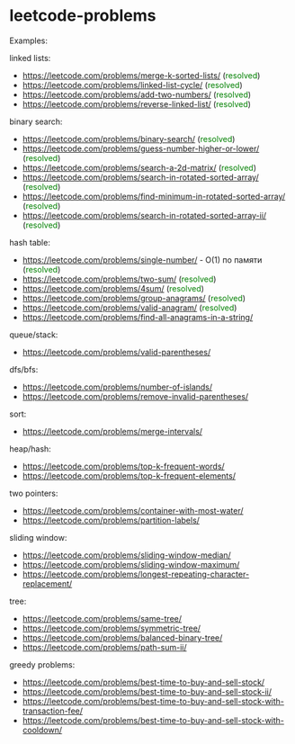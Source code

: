# leetcode-problems

Examples:

linked lists:
- https://leetcode.com/problems/merge-k-sorted-lists/ (<span style="color:green">resolved</span>)
- https://leetcode.com/problems/linked-list-cycle/ (<span style="color:green">resolved</span>)
- https://leetcode.com/problems/add-two-numbers/ (<span style="color:green">resolved</span>)
- https://leetcode.com/problems/reverse-linked-list/ (<span style="color:green">resolved</span>)

binary search:
- https://leetcode.com/problems/binary-search/ (<span style="color:green">resolved</span>)
- https://leetcode.com/problems/guess-number-higher-or-lower/ (<span style="color:green">resolved</span>)
- https://leetcode.com/problems/search-a-2d-matrix/ (<span style="color:green">resolved</span>)
- https://leetcode.com/problems/search-in-rotated-sorted-array/ (<span style="color:green">resolved</span>)
- https://leetcode.com/problems/find-minimum-in-rotated-sorted-array/ (<span style="color:green">resolved</span>)
- https://leetcode.com/problems/search-in-rotated-sorted-array-ii/ (<span style="color:green">resolved</span>)

hash table:
- https://leetcode.com/problems/single-number/ - O(1) по памяти (<span style="color:green">resolved</span>)
- https://leetcode.com/problems/two-sum/ (<span style="color:green">resolved</span>)
- https://leetcode.com/problems/4sum/ (<span style="color:green">resolved</span>)
- https://leetcode.com/problems/group-anagrams/ (<span style="color:green">resolved</span>)
- https://leetcode.com/problems/valid-anagram/ (<span style="color:green">resolved</span>)
- https://leetcode.com/problems/find-all-anagrams-in-a-string/

queue/stack:
- https://leetcode.com/problems/valid-parentheses/

dfs/bfs:
- https://leetcode.com/problems/number-of-islands/
- https://leetcode.com/problems/remove-invalid-parentheses/

sort:
- https://leetcode.com/problems/merge-intervals/

heap/hash:
- https://leetcode.com/problems/top-k-frequent-words/
- https://leetcode.com/problems/top-k-frequent-elements/

two pointers:
- https://leetcode.com/problems/container-with-most-water/
- https://leetcode.com/problems/partition-labels/

sliding window:
- https://leetcode.com/problems/sliding-window-median/
- https://leetcode.com/problems/sliding-window-maximum/
- https://leetcode.com/problems/longest-repeating-character-replacement/

tree:
- https://leetcode.com/problems/same-tree/
- https://leetcode.com/problems/symmetric-tree/
- https://leetcode.com/problems/balanced-binary-tree/
- https://leetcode.com/problems/path-sum-ii/

greedy problems:
- https://leetcode.com/problems/best-time-to-buy-and-sell-stock/
- https://leetcode.com/problems/best-time-to-buy-and-sell-stock-ii/
- https://leetcode.com/problems/best-time-to-buy-and-sell-stock-with-transaction-fee/
- https://leetcode.com/problems/best-time-to-buy-and-sell-stock-with-cooldown/